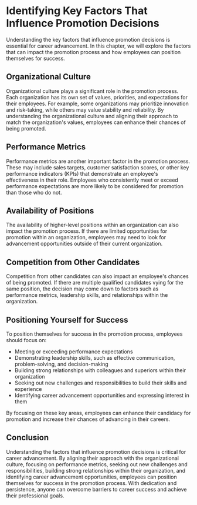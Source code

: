 Identifying Key Factors That Influence Promotion Decisions
==========================================================================================================

Understanding the key factors that influence promotion decisions is essential for career advancement. In this chapter, we will explore the factors that can impact the promotion process and how employees can position themselves for success.

Organizational Culture
----------------------

Organizational culture plays a significant role in the promotion process. Each organization has its own set of values, priorities, and expectations for their employees. For example, some organizations may prioritize innovation and risk-taking, while others may value stability and reliability. By understanding the organizational culture and aligning their approach to match the organization's values, employees can enhance their chances of being promoted.

Performance Metrics
-------------------

Performance metrics are another important factor in the promotion process. These may include sales targets, customer satisfaction scores, or other key performance indicators (KPIs) that demonstrate an employee's effectiveness in their role. Employees who consistently meet or exceed performance expectations are more likely to be considered for promotion than those who do not.

Availability of Positions
-------------------------

The availability of higher-level positions within an organization can also impact the promotion process. If there are limited opportunities for promotion within an organization, employees may need to look for advancement opportunities outside of their current organization.

Competition from Other Candidates
---------------------------------

Competition from other candidates can also impact an employee's chances of being promoted. If there are multiple qualified candidates vying for the same position, the decision may come down to factors such as performance metrics, leadership skills, and relationships within the organization.

Positioning Yourself for Success
--------------------------------

To position themselves for success in the promotion process, employees should focus on:

* Meeting or exceeding performance expectations
* Demonstrating leadership skills, such as effective communication, problem-solving, and decision-making
* Building strong relationships with colleagues and superiors within their organization
* Seeking out new challenges and responsibilities to build their skills and experience
* Identifying career advancement opportunities and expressing interest in them

By focusing on these key areas, employees can enhance their candidacy for promotion and increase their chances of advancing in their careers.

Conclusion
----------

Understanding the factors that influence promotion decisions is critical for career advancement. By aligning their approach with the organizational culture, focusing on performance metrics, seeking out new challenges and responsibilities, building strong relationships within their organization, and identifying career advancement opportunities, employees can position themselves for success in the promotion process. With dedication and persistence, anyone can overcome barriers to career success and achieve their professional goals.


